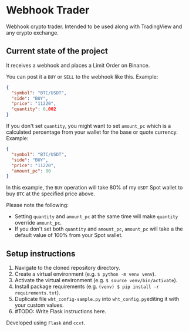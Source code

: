 # Webhook Trader
Webhook crypto trader. Intended to be used along with TradingView and any crypto exchange.

## Current state of the project
It receives a webhook and places a Limit Order on Binance.

You can post it a `BUY` or `SELL` to the webhook like this. Example:
```json
{
  "symbol": "BTC/USDT",
  "side": "BUY",
  "price": "11220",
  "quantity": 0.002
}
```
If you don't set `quantity`, you might want to set `amount_pc` which is a calculated percentage from your wallet for the base or quote currency. Example:
```json
{
  "symbol": "BTC/USDT",
  "side": "BUY",
  "price": "11220",
  "amount_pc": 80
}
```
In this example, the `BUY` operation will take 80% of my `USDT` Spot wallet to buy `BTC` at the specified price above.

Please note the following:
- Setting `quantity` and `amount_pc` at the same time will make `quantity` override `amount_pc`.
- If you don't set both `quantity` and `amount_pc`, `amount_pc` will take a the default value of 100% from your Spot wallet.

## Setup instructions
1. Navigate to the cloned repository directory.
2. Create a virtual environment (e.g. `$ python -m venv venv`).
3. Activate the virtual environment (e.g. `$ source venv/bin/activate`).
4. Install package requirements (e.g. `(venv) $ pip install -r requirements.txt`).
5. Duplicate file `wht_config-sample.py` into `wht_config.py`editing it with your custom values.
6. \#TODO: Write Flask instructions here.

Developed using `Flask` and `ccxt`.
